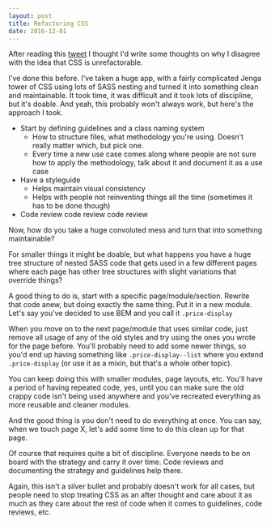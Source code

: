 ```yaml
---
layout: post
title: Refactoring CSS
date: 2016-12-01
---
```


After reading this [tweet](https://twitter.com/philip_roberts/status/801005333883813888) I thought I'd write some thoughts on why I disagree with the idea that CSS is unrefactorable.

I've done this before. I've taken a huge app, with a fairly
complicated Jenga tower of CSS using lots of SASS nesting and turned it
into something clean and maintainable. It took time, it was difficult
and it took lots of discipline, but it's doable. And yeah, this probably won't always work, but here's the approach I took.

- Start by defining guidelines and a class naming system
    - How to structure files, what methodology you're using. Doesn't really matter which, but pick one.
    - Every time a new use case comes along where people are not sure how
    to apply the methodology, talk about it and document it as a use case
- Have a styleguide
    - Helps maintain visual consistency
    - Helps with people not reinventing things all the time (sometimes it has to be done though)
- Code review code review code review

Now, how do you take a huge convoluted mess and turn that into something maintainable?

For smaller things it might be doable, but what happens you have a
huge tree structure of nested SASS code that gets used in a few
different pages where each page has other tree structures with slight
variations that override things?

A good thing to do is, start with a specific page/module/section.
Rewrite that code anew, but doing exactly the same thing. Put it in a
new module. Let's say you've decided to use BEM and you call it `.price-display`

When you move on to the next page/module that uses similar code, just remove all usage of any of the old styles and try using the ones you
wrote for the page before. You'll probably need to add some newer
things, so you'd end up having something like `.price-display--list` where you extend `.price-display` (or use it as a mixin, but that's a whole other topic).

You can keep doing this with smaller modules, page layouts, etc.
You'll have a period of having repeated code, yes, until you can make
sure the old crappy code isn't being used anywhere and you've recreated
everything as more reusable and cleaner modules.

And the good thing is you don't need to do everything at once. You
can say, when we touch page X, let's add some time to do this clean up
for that page.

Of course that requires quite a bit of discipline. Everyone needs to
be on board with the strategy and carry it over time. Code reviews and
documenting the strategy and guidelines help there.

Again, this isn't a silver bullet and probably doesn't work for all
cases, but people need to stop treating CSS as an after thought and care about it as much as they care about the rest of code when it comes to
guidelines, code reviews, etc.